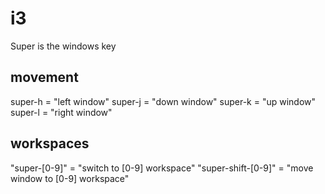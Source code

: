 # i3
Super is the windows key

## movement
super-h = "left window"
super-j = "down window"
super-k = "up window"
super-l = "right window"

## workspaces
"super-[0-9]" = "switch to [0-9] workspace"
"super-shift-[0-9]" = "move window to [0-9] workspace"
